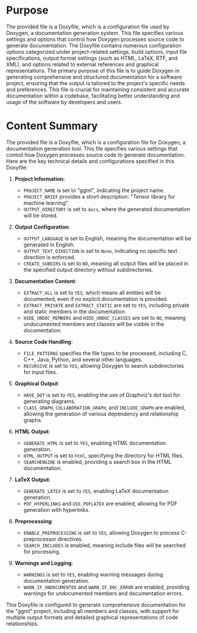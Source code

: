 # Purpose
The provided file is a Doxyfile, which is a configuration file used by Doxygen, a documentation generation system. This file specifies various settings and options that control how Doxygen processes source code to generate documentation. The Doxyfile contains numerous configuration options categorized under project-related settings, build options, input file specifications, output format settings (such as HTML, LaTeX, RTF, and XML), and options related to external references and graphical representations. The primary purpose of this file is to guide Doxygen in generating comprehensive and structured documentation for a software project, ensuring that the output is tailored to the project's specific needs and preferences. This file is crucial for maintaining consistent and accurate documentation within a codebase, facilitating better understanding and usage of the software by developers and users.
# Content Summary
The provided file is a Doxyfile, which is a configuration file for Doxygen, a documentation generation tool. This file specifies various settings that control how Doxygen processes source code to generate documentation. Here are the key technical details and configurations specified in this Doxyfile:

1. **Project Information**: 
   - `PROJECT_NAME` is set to "ggml", indicating the project name.
   - `PROJECT_BRIEF` provides a short description: "Tensor library for machine learning".
   - `OUTPUT_DIRECTORY` is set to `docs`, where the generated documentation will be stored.

2. **Output Configuration**:
   - `OUTPUT_LANGUAGE` is set to English, meaning the documentation will be generated in English.
   - `OUTPUT_TEXT_DIRECTION` is set to `None`, indicating no specific text direction is enforced.
   - `CREATE_SUBDIRS` is set to `NO`, meaning all output files will be placed in the specified output directory without subdirectories.

3. **Documentation Content**:
   - `EXTRACT_ALL` is set to `YES`, which means all entities will be documented, even if no explicit documentation is provided.
   - `EXTRACT_PRIVATE` and `EXTRACT_STATIC` are set to `YES`, including private and static members in the documentation.
   - `HIDE_UNDOC_MEMBERS` and `HIDE_UNDOC_CLASSES` are set to `NO`, meaning undocumented members and classes will be visible in the documentation.

4. **Source Code Handling**:
   - `FILE_PATTERNS` specifies the file types to be processed, including C, C++, Java, Python, and several other languages.
   - `RECURSIVE` is set to `YES`, allowing Doxygen to search subdirectories for input files.

5. **Graphical Output**:
   - `HAVE_DOT` is set to `YES`, enabling the use of Graphviz's dot tool for generating diagrams.
   - `CLASS_GRAPH`, `COLLABORATION_GRAPH`, and `INCLUDE_GRAPH` are enabled, allowing the generation of various dependency and relationship graphs.

6. **HTML Output**:
   - `GENERATE_HTML` is set to `YES`, enabling HTML documentation generation.
   - `HTML_OUTPUT` is set to `html`, specifying the directory for HTML files.
   - `SEARCHENGINE` is enabled, providing a search box in the HTML documentation.

7. **LaTeX Output**:
   - `GENERATE_LATEX` is set to `YES`, enabling LaTeX documentation generation.
   - `PDF_HYPERLINKS` and `USE_PDFLATEX` are enabled, allowing for PDF generation with hyperlinks.

8. **Preprocessing**:
   - `ENABLE_PREPROCESSING` is set to `YES`, allowing Doxygen to process C-preprocessor directives.
   - `SEARCH_INCLUDES` is enabled, meaning include files will be searched for processing.

9. **Warnings and Logging**:
   - `WARNINGS` is set to `YES`, enabling warning messages during documentation generation.
   - `WARN_IF_UNDOCUMENTED` and `WARN_IF_DOC_ERROR` are enabled, providing warnings for undocumented members and documentation errors.

This Doxyfile is configured to generate comprehensive documentation for the "ggml" project, including all members and classes, with support for multiple output formats and detailed graphical representations of code relationships.
